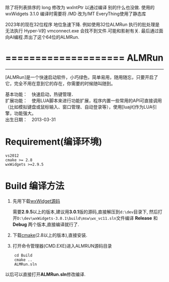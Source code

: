 除了将列表排序的 long 修改为 wxIntPtr 以通过编译 别的什么也没做.
使用的wxWidgets 3.1.0 编译时需要将 /MD 改为/MT
EveryThing使用了静态库

2023年的现在32位程序 地位急速下降.
例如使用32位ALMRun 执行的批处理是无法执行 Hyper-V的 vmconnect.exe 会找不到文件.可能和影射有关.
最后通过面向AI编程.弄出了这个64位的ALMRun.

====================
ALMRun
=======
*******
   [ALMRun]是一个快速启动软件，小巧绿色，简单易用，随用随忘，只要开启了它，完全不用在意到它的存在，你需要的时候随叫随到。

   基本功能：　快速启动，热键管理．  
   扩展功能：　使用LUA脚本来进行功能扩展，程序内置一些常用的API可直接调用（比如模拟键盘或鼠标输入、窗口管理、自动登录等），使用[luajit]作为LUA引擎，功能强大。  
   出生日期：　2013-03-31  



Requirement(编译环境)
======================
	vs2012
	cmake >= 2.8
	wxWidgets >=2.9.5

Build 编译方法
===================
1.  先用下载[wxWidget源码](https://www.wxwidgets.org/downloads/)

    需要**2.9.5**以上的版本,建议用**3.0.1**版的源码,直接解压到`d:\dev`目录下,
    然后打开`D:\dev\wxWidgets-3.0.1\build\msw\wx_vc11.sln`文件编译 **Release** 和 **Debug** 两个版本,直接编译就行了.

2. 下载[cmake](http://www.cmake.org/cmake/resources/software.html)(2.8以上的版本),直接安装.

3. 打开命令管理器(CMD.EXE)进入ALMRUN源码目录
```
	cd Build
	cmake ..
	ALMRun.sln
```

以后可以直接打开**ALMRun.sln**修改编译.

